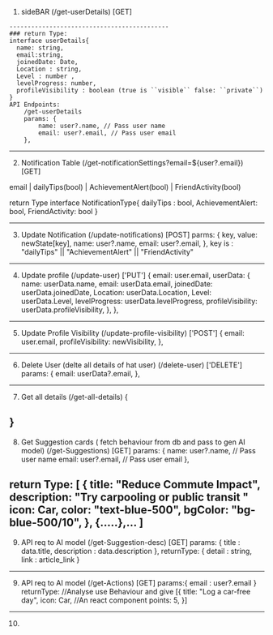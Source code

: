 
1. sideBAR (/get-userDetails) [GET]
```
--------------------------------------------
### return Type:
interface userDetails{
  name: string,
  email:string,
  joinedDate: Date,
  Location : string,
  Level : number ,
  levelProgress: number,
  profileVisibility : boolean (true is ``visible`` false: ``private``)
}
API Endpoints:
    /get-userDetails
    params: {
        name: user?.name, // Pass user name
        email: user?.email, // Pass user email
    },

```
------------------------------------------------------------------------------
2. Notification Table (/get-notificationSettings?email=${user?.email}) [GET]

email | dailyTips(bool) | AchievementAlert(bool) | FriendActivity(bool)

return Type
interface NotificationType{
    dailyTips : bool,
    AchievementAlert: bool,
    FriendActivity: bool
}

------------------------------------------------------------------------------
3. Update Notification (/update-notifications) [POST]
parms:
        {
          key,
          value: newState[key],
          name: user?.name,
          email: user?.email,
        },
key is : "dailyTips" || "AchievementAlert" || "FriendActivity"

------------------------------------------------------------------------------
4. Update profile (/update-user) ['PUT']
        {
          email: user.email,
          userData: {
            name: userData.name,
            email: userData.email,
            joinedDate: userData.joinedDate,
            Location: userData.Location,
            Level: userData.Level,
            levelProgress: userData.levelProgress,
            profileVisibility: userData.profileVisibility,
          },
        },
--------------------------------------------------------------------------------
5. Update Profile Visibility (/update-profile-visibility) ['POST']
{
    email: user.email,
    profileVisibility: newVisibility,
},

--------------------------------------------------------------------------------
6. Delete User (delte all details of hat user)  (/delete-user) ['DELETE']
params: {
            email: userData?.email,
},
--------------------------------------------------------------------------------
7. Get all details (/get-all-details)
{

}
-------------------------------------------------------------------------------
8. Get Suggestion cards ( fetch behaviour from db and pass to gen AI model) (/get-Suggestions) [GET]
params: {
    name: user?.name, // Pass user name
    email: user?.email, // Pass user email
},

return Type:
[
    {
      title: "Reduce Commute Impact",
      description: "Try carpooling or public transit "
      icon: Car,
      color: "text-blue-500",
      bgColor: "bg-blue-500/10",
    },
    {.....},...
]
-------------------------------------------------------------------------------
9. API req to AI model (/get-Suggestion-desc) [GET]
params: {
  title : data.title,
  description : data.description
},
returnType:
{
  detail : string,
  link : article_link
}
-------------------------------------------------------------------------------
9. API req to AI model (/get-Actions) [GET]
params:{
  email : user?.email
}
returnType:
//Analyse use Behaviour and give
[{
    title: "Log a car-free day",
    icon: Car, //An react component
    points: 5, 
}]
-------------------------------------------------------------------------------

10. 